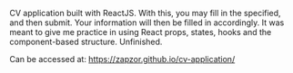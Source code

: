 CV application built with ReactJS. With this, you may fill in the specified, and
then submit.
Your information will then be filled in accordingly. It was meant to give me
practice in using React props, states, hooks and the component-based structure.
Unfinished.

Can be accessed at: https://zapzor.github.io/cv-application/
